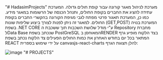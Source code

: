 "# HadasimProjects" 
מערכת לניהול מאגר קורונה עבור קופת חולים גדולה. המערכת עתידה להציג את החברים בקופת
החולים, ותנהל הכנסה של הרשומות במאגר מידע. כמו כן, המערכת תאגור
פרטי מפתח לגבי מגיפת הקורונה בהקשרי החברים בקופת החולים.
למאגר זה ניתן לפנות לצורך ביצוע שליפות שונות (GET,POST)
המערכת בנויה בשפת .NET CORE
ע"י מודל שלושת השכבות
תוך ששכבת ה Repository
מחברת לData Base שנכתב בשפת PostGreSQL
המאוחסן בRENDER
בצד הלקוח מופיע גרף המתאר בכל יום בחודש האחרון את כמות החולים הפעילים
צד הלקוח נכתב בשפת REACT על ידי שימוש בספרית canvasjs-react-charts
להלן תצוגת הגרף:

![image](https://github.com/avitalush/HadasimProjects/assets/106091147/c57f34be-06cf-4315-9062-6cfb036dce60)
"# PROJECTS" 
